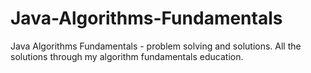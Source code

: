 # Java-Algorithms-Fundamentals
Java Algorithms Fundamentals - problem solving and solutions.
All the solutions through my algorithm fundamentals education.
